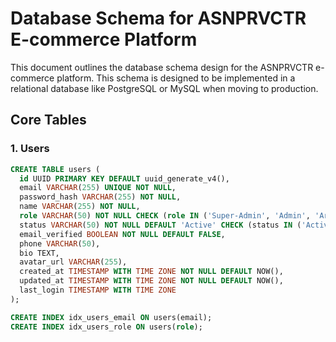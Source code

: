 # Database Schema for ASNPRVCTR E-commerce Platform

This document outlines the database schema design for the ASNPRVCTR e-commerce platform. This schema is designed to be implemented in a relational database like PostgreSQL or MySQL when moving to production.

## Core Tables

### 1. Users

```sql
CREATE TABLE users (
  id UUID PRIMARY KEY DEFAULT uuid_generate_v4(),
  email VARCHAR(255) UNIQUE NOT NULL,
  password_hash VARCHAR(255) NOT NULL,
  name VARCHAR(255) NOT NULL,
  role VARCHAR(50) NOT NULL CHECK (role IN ('Super-Admin', 'Admin', 'Artist', 'Customer')),
  status VARCHAR(50) NOT NULL DEFAULT 'Active' CHECK (status IN ('Active', 'Inactive', 'Suspended', 'Pending')),
  email_verified BOOLEAN NOT NULL DEFAULT FALSE,
  phone VARCHAR(50),
  bio TEXT,
  avatar_url VARCHAR(255),
  created_at TIMESTAMP WITH TIME ZONE NOT NULL DEFAULT NOW(),
  updated_at TIMESTAMP WITH TIME ZONE NOT NULL DEFAULT NOW(),
  last_login TIMESTAMP WITH TIME ZONE
);

CREATE INDEX idx_users_email ON users(email);
CREATE INDEX idx_users_role ON users(role);

